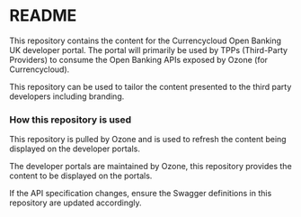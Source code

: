# README #

This repository contains the content for the Currencycloud Open Banking UK developer portal.
The portal will primarily be used by TPPs (Third-Party Providers) to consume the Open Banking APIs
exposed by Ozone (for Currencycloud).

This repository can be used to tailor the content presented to the third party developers including
branding.

### How this repository is used ###

This repository is pulled by Ozone and is used to refresh the content being displayed on the developer portals.

The developer portals are maintained by Ozone, this repository provides the content to be displayed on the portals.

If the API specification changes, ensure the Swagger definitions in this repository are updated accordingly.
